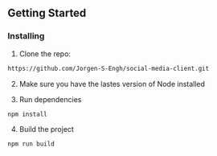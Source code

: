 
## Getting Started

### Installing

1. Clone the repo:

```bash
https://github.com/Jorgen-S-Engh/social-media-client.git

```

2. Make sure you have the lastes version of Node installed


3. Run dependencies

```bash
npm install
```

4. Build the project

```bash
npm run build
```